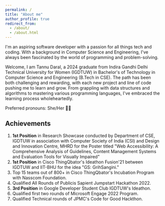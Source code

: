 ```yaml
---
permalink: /
title: "About me"
author_profile: true
redirect_from: 
  - /about/
  - /about.html
---
```


I'm an aspiring software developer with a passion for all things tech and coding. With a background in Computer Science and Engineering, I've always been fascinated by the world of programming and problem-solving. 

Welcome, I am Tannu Daral, a 2024 graduate from Indira Gandhi Delhi Technical University for Women (IGDTUW) in Bachelor's of Technology in Computer Science and Engineering (B.Tech in CSE). The path has been both challenging and rewarding, with each new project and line of code pushing me to learn and grow. From grappling with data structures and algorithms to mastering various programming languages, I've embraced the learning process wholeheartedly.

Preferred pronouns: She/Her 👧🏻

## Achievements

1. **1st Position** in Research Showcase conducted by Department of CSE, IGDTUW in association with Computer Society of India (CSI) and Design and Innovation Centre, MHRD for the Poster titled "Web Accessibility: A Comprehensive Analysis of Guidelines, Content Management Systems and Evaluation Tools for Visually Impaired"
2. **1st Position** in Cisco ThingQbator's Ideathon Fusion'21 between IGDTUW and IIT-BHU for the idea "GS: GrihSangini."
3. Top 15 teams out of 800+ in Cisco ThingQbator's Incubation Program with Nasscom Foundation.
4. Qualified All Rounds of Publicis Sapient Jumpstart Hackathon 2022. 
5. **3rd Position** in Google Developer Student Club IGDTUW's Ideathon.
6. Qualified first two rounds of Microsoft Engage 2022 Program.
7. Qualified Technical rounds of JPMC's Code for Good Hackthon.

